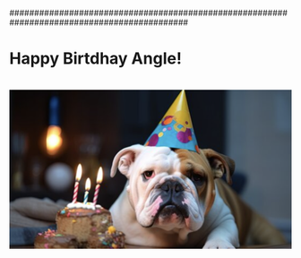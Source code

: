 ############################################################################################
#
#  Happy Birtdhay Angle!
# 
#

![alt text](images/bulldogbirthday.png "Bulldog Birthday")
